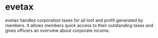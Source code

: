 # evetax
evetax handles corporation taxes for all loot and profit generated by members. It allows members quick access to their outstanding taxes and gives officers an overview about corporate income.
